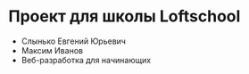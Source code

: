 # Проект для школы Loftschool

+ Слынько Евгений Юрьевич
+ Максим Иванов
+ Веб-разработка для начинающих
